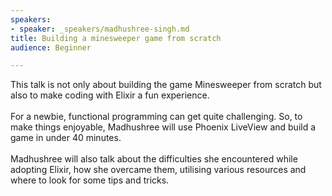 ```yaml
---
speakers:
- speaker: _speakers/madhushree-singh.md
title: Building a minesweeper game from scratch
audience: Beginner

---
```

<p>This talk is not only about building the game Minesweeper from scratch but also to make coding with Elixir a fun experience.
 <br /> <br />
 For a newbie, functional programming can get quite challenging. So, to make things enjoyable, Madhushree will use Phoenix LiveView and build a game in under 40 minutes.  <br /> <br />Madhushree will also talk about the difficulties she encountered while adopting Elixir, how she overcame them, utilising various resources and where to look for some tips and tricks.</p>


